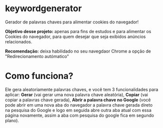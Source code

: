 # keywordgenerator
Gerador de palavras chaves para alimentar cookies do navegador!

**Objetivo desse projeto:** apenas para fins de estudos e para alimentar os Cookies do navegador, para quem desejar que seja exibidos anúncios relacionados.

**Recomendação:** deixa habilidado no seu navegdaor Chrome a opção de "Redirecionamento autómatico"

<h1>Como funciona?</h1>

Ele gera aleatoriamente palavras chaves, e você tem 3 funcionalidades para aplicar: **Gerar** (vai gerar uma nova palavra chave aleatória), **Copiar** (vai copiar a palavras chave gerada), **Abrir a palavra chave no Google** (você pode abrir em uma nova aba do navegador a palavra chave gerada direto na pesquisa do Google e logo em seguida abre outra aba atual com essa página novamente, assim a aba com pesquisa do google fica em segundo plano).




